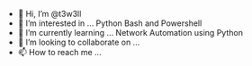 - 👋 Hi, I’m @t3w3ll
- 👀 I’m interested in ... Python Bash and Powershell
- 🌱 I’m currently learning ... Network Automation using Python
- 💞️ I’m looking to collaborate on ... 
- 📫 How to reach me ...

<!---
t3w3ll/t3w3ll is a ✨ special ✨ repository because its `README.md` (this file) appears on your GitHub profile.
You can click the Preview link to take a look at your changes.
--->
